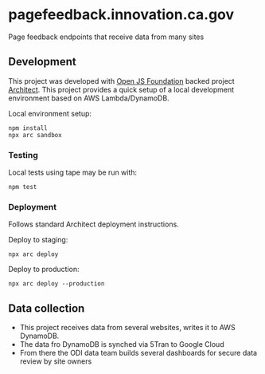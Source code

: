 # pagefeedback.innovation.ca.gov

Page feedback endpoints that receive data from many sites

## Development

This project was developed with <a href="https://openjsf.org/">Open JS Foundation</a> backed project <a href="https://arc.codes/">Architect</a>. This project provides a quick setup of a local development environment based on AWS Lambda/DynamoDB.

Local environment setup:

```
npm install
npx arc sandbox
```

### Testing

Local tests using tape may be run with:

```
npm test
```

### Deployment

Follows standard Architect deployment instructions.

Deploy to staging:

```
npx arc deploy
```

Deploy to production:

```
npx arc deploy --production
```


## Data collection

- This project receives data from several websites, writes it to AWS DynamoDB.
- The data fro DynamoDB is synched via 5Tran to Google Cloud
- From there the ODI data team builds several dashboards for secure data review by site owners